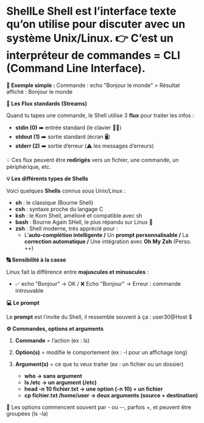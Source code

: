 # ShellLe **Shell** est l’interface texte qu’on utilise pour discuter avec un système Unix/Linux. 👉 C’est un **interpréteur de commandes** = CLI (Command Line Interface).

**💬 Exemple simple :** Commande : echo "Bonjour le monde" > Résultat affiché : Bonjour le monde



**🔁 Les Flux standards (Streams)**

Quand tu tapes une commande, le Shell utilise 3 **flux** pour traiter les infos :

- **stdin (0)** ➡️ entrée standard (le clavier 🧑‍💻)
- **stdout (1)** ➡️ sortie standard (écran 🖥️)
- **stderr (2)** ➡️ sortie d’erreur (⚠️ les messages d’erreurs)

💡 Ces flux peuvent être **redirigés** vers un fichier, une commande, un périphérique, etc.



**💡 Les différents types de Shells**

Voici quelques **Shells** connus sous Unix/Linux :

- **sh** : le classique (Bourne Shell)
- **csh** : syntaxe proche du langage C
- **ksh** : le Korn Shell, amélioré et compatible avec sh
- **bash** : Bourne Again SHell, le plus répandu sur Linux 🐧
- **zsh** : Shell moderne, très apprécié pour :
  - L’**auto-complétion intelligente /** Un **prompt personnalisable /** La **correction automatique /** Une intégration avec **Oh My Zsh** (Perso. ++)



**🔠 Sensibilité à la casse**

Linux fait la différence entre **majuscules et minuscules** :

- ✅ echo "Bonjour" → OK / ❌ Echo "Bonjour" → Erreur : commande introuvable



**💻 Le prompt**

Le **prompt** est l’invite du Shell, il ressemble souvent à ça : user30@Host $



**⚙️ Commandes, options et arguments**

1.  **Commande** = l’action (ex : ls)
2.  **Option(s)** = modifie le comportement (ex : -l pour un affichage long)
3.  **Argument(s)** = ce que tu veux traiter (ex : un fichier ou un dossier)

    - **who → sans argument**
    - **ls /etc → un argument (/etc)**
    - **head -n 10 fichier.txt → une option (-n 10) + un fichier**
    - **cp fichier.txt /home/user → deux arguments (source + destination)**

📌 Les options commencent souvent par - ou --, parfois +, et peuvent être groupées (ls -la)
